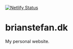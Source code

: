 [![Netlify Status](https://api.netlify.com/api/v1/badges/174f5caf-d3b2-464a-86e2-a6985b578959/deploy-status)](https://app.netlify.com/sites/brianstefan/deploys)

# brianstefan.dk

My personal website.
